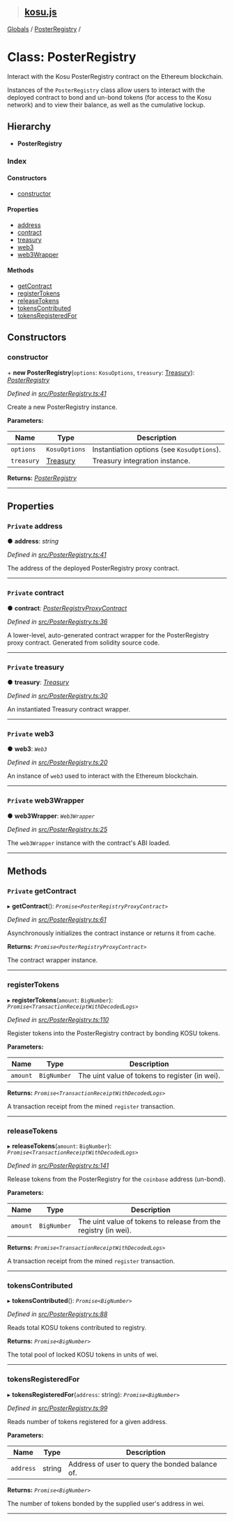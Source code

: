 > ## [kosu.js](../README.md)

[Globals](../globals.md) / [PosterRegistry](posterregistry.md) /

# Class: PosterRegistry

Interact with the Kosu PosterRegistry contract on the Ethereum blockchain.

Instances of the `PosterRegistry` class allow users to interact with the
deployed contract to bond and un-bond tokens (for access to the Kosu network)
and to view their balance, as well as the cumulative lockup.

## Hierarchy

* **PosterRegistry**

### Index

#### Constructors

* [constructor](posterregistry.md#constructor)

#### Properties

* [address](posterregistry.md#private-address)
* [contract](posterregistry.md#private-contract)
* [treasury](posterregistry.md#private-treasury)
* [web3](posterregistry.md#private-web3)
* [web3Wrapper](posterregistry.md#private-web3wrapper)

#### Methods

* [getContract](posterregistry.md#private-getcontract)
* [registerTokens](posterregistry.md#registertokens)
* [releaseTokens](posterregistry.md#releasetokens)
* [tokensContributed](posterregistry.md#tokenscontributed)
* [tokensRegisteredFor](posterregistry.md#tokensregisteredfor)

## Constructors

###  constructor

\+ **new PosterRegistry**(`options`: `KosuOptions`, `treasury`: [Treasury](treasury.md)): *[PosterRegistry](posterregistry.md)*

*Defined in [src/PosterRegistry.ts:41](url)*

Create a new PosterRegistry instance.

**Parameters:**

Name | Type | Description |
------ | ------ | ------ |
`options` | `KosuOptions` | Instantiation options (see `KosuOptions`). |
`treasury` | [Treasury](treasury.md) | Treasury integration instance.  |

**Returns:** *[PosterRegistry](posterregistry.md)*

___

## Properties

### `Private` address

● **address**: *string*

*Defined in [src/PosterRegistry.ts:41](url)*

The address of the deployed PosterRegistry proxy contract.

___

### `Private` contract

● **contract**: *[PosterRegistryProxyContract](posterregistryproxycontract.md)*

*Defined in [src/PosterRegistry.ts:36](url)*

A lower-level, auto-generated contract wrapper for the PosterRegistry
proxy contract. Generated from solidity source code.

___

### `Private` treasury

● **treasury**: *[Treasury](treasury.md)*

*Defined in [src/PosterRegistry.ts:30](url)*

An instantiated Treasury contract wrapper.

___

### `Private` web3

● **web3**: *`Web3`*

*Defined in [src/PosterRegistry.ts:20](url)*

An instance of `web3` used to interact with the Ethereum blockchain.

___

### `Private` web3Wrapper

● **web3Wrapper**: *`Web3Wrapper`*

*Defined in [src/PosterRegistry.ts:25](url)*

The `web3Wrapper` instance with the contract's ABI loaded.

___

## Methods

### `Private` getContract

▸ **getContract**(): *`Promise<PosterRegistryProxyContract>`*

*Defined in [src/PosterRegistry.ts:61](url)*

Asynchronously initializes the contract instance or returns it from cache.

**Returns:** *`Promise<PosterRegistryProxyContract>`*

The contract wrapper instance.

___

###  registerTokens

▸ **registerTokens**(`amount`: `BigNumber`): *`Promise<TransactionReceiptWithDecodedLogs>`*

*Defined in [src/PosterRegistry.ts:110](url)*

Register tokens into the PosterRegistry contract by bonding KOSU tokens.

**Parameters:**

Name | Type | Description |
------ | ------ | ------ |
`amount` | `BigNumber` | The uint value of tokens to register (in wei). |

**Returns:** *`Promise<TransactionReceiptWithDecodedLogs>`*

A transaction receipt from the mined `register` transaction.

___

###  releaseTokens

▸ **releaseTokens**(`amount`: `BigNumber`): *`Promise<TransactionReceiptWithDecodedLogs>`*

*Defined in [src/PosterRegistry.ts:141](url)*

Release tokens from the PosterRegistry for the `coinbase` address (un-bond).

**Parameters:**

Name | Type | Description |
------ | ------ | ------ |
`amount` | `BigNumber` | The uint value of tokens to release from the registry (in wei). |

**Returns:** *`Promise<TransactionReceiptWithDecodedLogs>`*

A transaction receipt from the mined `register` transaction.

___

###  tokensContributed

▸ **tokensContributed**(): *`Promise<BigNumber>`*

*Defined in [src/PosterRegistry.ts:88](url)*

Reads total KOSU tokens contributed to registry.

**Returns:** *`Promise<BigNumber>`*

The total pool of locked KOSU tokens in units of wei.

___

###  tokensRegisteredFor

▸ **tokensRegisteredFor**(`address`: string): *`Promise<BigNumber>`*

*Defined in [src/PosterRegistry.ts:99](url)*

Reads number of tokens registered for a given address.

**Parameters:**

Name | Type | Description |
------ | ------ | ------ |
`address` | string | Address of user to query the bonded balance of. |

**Returns:** *`Promise<BigNumber>`*

The number of tokens bonded by the supplied user's address in wei.

___